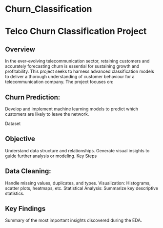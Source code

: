 # Churn_Classification
# Telco Churn Classification Project
## Overview
In the ever-evolving telecommunication sector, retaining customers and accurately forecasting churn is essential for sustaining growth and profitability. This project seeks to harness advanced classification models to deliver a thorough understanding of customer behaviour for a telecommunication company. The project focuses on:

## Churn Prediction: 
Develop and implement machine learning models to predict which customers are likely to leave the network.

Dataset
## Objective
Understand data structure and relationships.
Generate visual insights to guide further analysis or modeling.
Key Steps
## Data Cleaning: 
Handle missing values, duplicates, and types. Visualization: Histograms, scatter plots, heatmaps, etc. Statistical Analysis: Summarize key descriptive statistics.

## Key Findings
Summary of the most important insights discovered during the EDA.